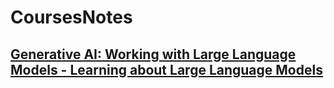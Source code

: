 # CoursesNotes

## [Generative AI: Working with Large Language Models - Learning about Large Language Models]()

